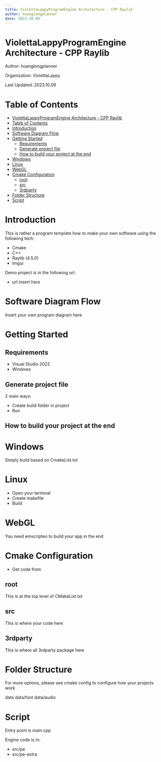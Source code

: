 ```yaml
---
title: ViolettaLappyProgramEngine Architecture - CPP Raylib
author: hoanglongplanner
date: 2023.10.09
---
```


# ViolettaLappyProgramEngine Architecture - CPP Raylib
Author: hoanglongplanner 

Organization: ViolettaLappy

Last Updated: 2023.10.09

# Table of Contents
- [ViolettaLappyProgramEngine Architecture - CPP Raylib](#violettalappyprogramengine-architecture---cpp-raylib)
- [Table of Contents](#table-of-contents)
- [Introduction](#introduction)
- [Software Diagram Flow](#software-diagram-flow)
- [Getting Started](#getting-started)
  - [Requirements](#requirements)
  - [Generate project file](#generate-project-file)
  - [How to build your project at the end](#how-to-build-your-project-at-the-end)
- [Windows](#windows)
- [Linux](#linux)
- [WebGL](#webgl)
- [Cmake Configuration](#cmake-configuration)
  - [root](#root)
  - [src](#src)
  - [3rdparty](#3rdparty)
- [Folder Structure](#folder-structure)
- [Script](#script)

# Introduction

This is rather a program template how to make your own software using the following tech:
- Cmake
- C++
- Raylib (4.5.0)
- Imgui

Demo project is in the following url:
- url insert here

# Software Diagram Flow

Insert your own program diagram here

# Getting Started

## Requirements
- Visual Studio 2022
- Windows

## Generate project file
2 main ways:
- Create build folder in project
- Run

## How to build your project at the end
# Windows
Simply build based on CmakeList.txt

# Linux
- Open your terminal
- Create makefile
- Build

# WebGL
You need emscripten to build your app in the end

# Cmake Configuration

- Get code from

## root
This is at the top level of CMakeList.txt

## src
This is where your code here

## 3rdparty
This is where all 3rdparty package here

# Folder Structure
For more options, please see cmake config to configure how your projects work

data
data/font
data/audio

# Script
Entry point is main.cpp

Engine code is in:
- src/pe
- src/pe-extra
